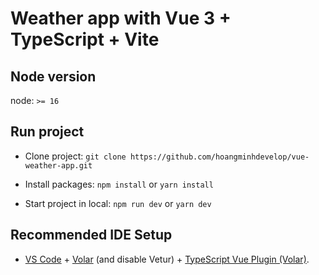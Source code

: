 # Weather app with Vue 3 + TypeScript + Vite

## Node version
node: `>= 16`

## Run project
- Clone project: `git clone https://github.com/hoangminhdevelop/vue-weather-app.git`

- Install packages: `npm install` or `yarn install`
- Start project in local: `npm run dev` or `yarn dev`

## Recommended IDE Setup

- [VS Code](https://code.visualstudio.com/) + [Volar](https://marketplace.visualstudio.com/items?itemName=Vue.volar) (and disable Vetur) + [TypeScript Vue Plugin (Volar)](https://marketplace.visualstudio.com/items?itemName=Vue.vscode-typescript-vue-plugin).
